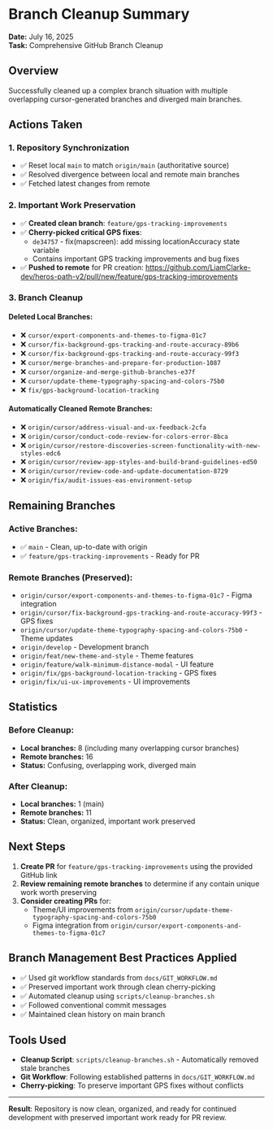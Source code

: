 # Branch Cleanup Summary

**Date:** July 16, 2025  
**Task:** Comprehensive GitHub Branch Cleanup

## Overview

Successfully cleaned up a complex branch situation with multiple overlapping cursor-generated branches and diverged main branches.

## Actions Taken

### 1. Repository Synchronization
- ✅ Reset local `main` to match `origin/main` (authoritative source)
- ✅ Resolved divergence between local and remote main branches
- ✅ Fetched latest changes from remote

### 2. Important Work Preservation
- ✅ **Created clean branch**: `feature/gps-tracking-improvements`
- ✅ **Cherry-picked critical GPS fixes**: 
  - `de34757` - fix(mapscreen): add missing locationAccuracy state variable
  - Contains important GPS tracking improvements and bug fixes
- ✅ **Pushed to remote** for PR creation: https://github.com/LiamClarke-dev/heros-path-v2/pull/new/feature/gps-tracking-improvements

### 3. Branch Cleanup
#### Deleted Local Branches:
- ❌ `cursor/export-components-and-themes-to-figma-01c7`
- ❌ `cursor/fix-background-gps-tracking-and-route-accuracy-89b6`
- ❌ `cursor/fix-background-gps-tracking-and-route-accuracy-99f3`
- ❌ `cursor/merge-branches-and-prepare-for-production-1087`
- ❌ `cursor/organize-and-merge-github-branches-e37f`
- ❌ `cursor/update-theme-typography-spacing-and-colors-75b0`
- ❌ `fix/gps-background-location-tracking`

#### Automatically Cleaned Remote Branches:
- ❌ `origin/cursor/address-visual-and-ux-feedback-2cfa`
- ❌ `origin/cursor/conduct-code-review-for-colors-error-8bca`
- ❌ `origin/cursor/restore-discoveries-screen-functionality-with-new-styles-edc6`
- ❌ `origin/cursor/review-app-styles-and-build-brand-guidelines-ed50`
- ❌ `origin/cursor/review-code-and-update-documentation-8729`
- ❌ `origin/fix/audit-issues-eas-environment-setup`

## Remaining Branches

### Active Branches:
- ✅ `main` - Clean, up-to-date with origin
- ✅ `feature/gps-tracking-improvements` - Ready for PR

### Remote Branches (Preserved):
- `origin/cursor/export-components-and-themes-to-figma-01c7` - Figma integration
- `origin/cursor/fix-background-gps-tracking-and-route-accuracy-99f3` - GPS fixes
- `origin/cursor/update-theme-typography-spacing-and-colors-75b0` - Theme updates
- `origin/develop` - Development branch
- `origin/feat/new-theme-and-style` - Theme features
- `origin/feature/walk-minimum-distance-modal` - UI feature
- `origin/fix/gps-background-location-tracking` - GPS fixes
- `origin/fix/ui-ux-improvements` - UI improvements

## Statistics

### Before Cleanup:
- **Local branches:** 8 (including many overlapping cursor branches)
- **Remote branches:** 16
- **Status:** Confusing, overlapping work, diverged main

### After Cleanup:
- **Local branches:** 1 (main)
- **Remote branches:** 11
- **Status:** Clean, organized, important work preserved

## Next Steps

1. **Create PR** for `feature/gps-tracking-improvements` using the provided GitHub link
2. **Review remaining remote branches** to determine if any contain unique work worth preserving
3. **Consider creating PRs** for:
   - Theme/UI improvements from `origin/cursor/update-theme-typography-spacing-and-colors-75b0`
   - Figma integration from `origin/cursor/export-components-and-themes-to-figma-01c7`

## Branch Management Best Practices Applied

- ✅ Used git workflow standards from `docs/GIT_WORKFLOW.md`
- ✅ Preserved important work through clean cherry-picking
- ✅ Automated cleanup using `scripts/cleanup-branches.sh`
- ✅ Followed conventional commit messages
- ✅ Maintained clean history on main branch

## Tools Used

- **Cleanup Script**: `scripts/cleanup-branches.sh` - Automatically removed stale branches
- **Git Workflow**: Following established patterns in `docs/GIT_WORKFLOW.md`
- **Cherry-picking**: To preserve important GPS fixes without conflicts

---

**Result**: Repository is now clean, organized, and ready for continued development with preserved important work ready for PR review.